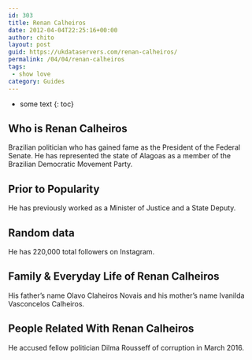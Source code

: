 ```yaml
---
id: 303
title: Renan Calheiros
date: 2012-04-04T22:25:16+00:00
author: chito
layout: post
guid: https://ukdataservers.com/renan-calheiros/
permalink: /04/04/renan-calheiros
tags:
 - show love
category: Guides
---
```


* some text
{: toc}


## Who is  Renan Calheiros
                  
                  
                  
Brazilian politician who has gained fame as the President of the Federal Senate. He has represented the state of Alagoas as a member of the Brazilian Democratic Movement Party.
                  
                
                
                
## Prior to Popularity 
                  
                  
                  
He has previously worked as a Minister of Justice and a State Deputy.
                  
                
                
                
## Random data 
                  
                  
                  
He has 220,000 total followers on Instagram.
                  
                
                
                
## Family & Everyday Life of Renan Calheiros
                  
                  
                  
His father&#8217;s name Olavo Claheiros Novais and his mother&#8217;s name Ivanilda Vasconcelos Calheiros. 
                  
                
                
                
## People Related With  Renan Calheiros
                  
                  
                  
He accused fellow politician Dilma Rousseff of corruption in March 2016.
                  
                
              
            
          
          
          
    
    
  
